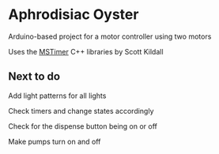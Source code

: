 Aphrodisiac Oyster
====================

Arduino-based project for a motor controller using two motors

Uses the [MSTimer](https://github.com/scottkildall/MSTimer) C++ libraries by Scott Kildall

## Next to do
Add light patterns for all lights

Check timers and change states accordingly

Check for the dispense button being on or off

Make pumps turn on and off